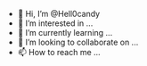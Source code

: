 - 👋 Hi, I’m @Hell0candy
- 👀 I’m interested in ...
- 🌱 I’m currently learning ...
- 💞️ I’m looking to collaborate on ...
- 📫 How to reach me ...

<!---
Hell0candy/Hell0candy is a ✨ special ✨ repository because its `README.md` (this file) appears on your GitHub profile.
You can click the Preview link to take a look at your changes.
--->
